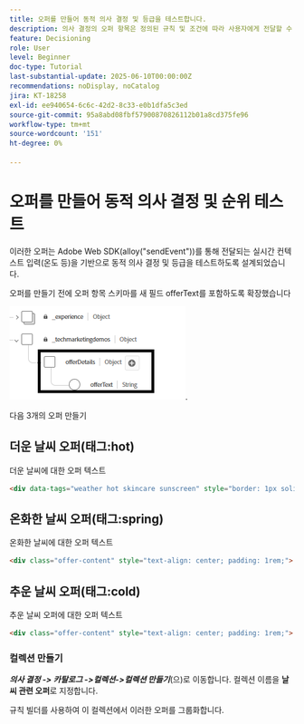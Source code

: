 ```yaml
---
title: 오퍼를 만들어 동적 의사 결정 및 등급을 테스트합니다.
description: 의사 결정의 오퍼 항목은 정의된 규칙 및 조건에 따라 사용자에게 전달할 수 있는 메시지, 이미지, 프로모션 또는 추천과 같은 개인화된 단일 콘텐츠 조각을 나타냅니다.
feature: Decisioning
role: User
level: Beginner
doc-type: Tutorial
last-substantial-update: 2025-06-10T00:00:00Z
recommendations: noDisplay, noCatalog
jira: KT-18258
exl-id: ee940654-6c6c-42d2-8c33-e0b1dfa5c3ed
source-git-commit: 95a8abd08fbf57900870826112b01a8cd375fe96
workflow-type: tm+mt
source-wordcount: '151'
ht-degree: 0%

---
```


# 오퍼를 만들어 동적 의사 결정 및 순위 테스트

이러한 오퍼는 Adobe Web SDK(alloy(&quot;sendEvent&quot;))를 통해 전달되는 실시간 컨텍스트 입력(온도 등)을 기반으로 동적 의사 결정 및 등급을 테스트하도록 설계되었습니다.

오퍼를 만들기 전에 오퍼 항목 스키마를 새 필드 offerText를 포함하도록 확장했습니다

![오퍼 스키마](assets/offer-schema.png).

다음 3개의 오퍼 만들기


## 더운 날씨 오퍼(태그:hot)

더운 날씨에 대한 오퍼 텍스트

```html
<div data-tags="weather hot skincare sunscreen" style="border: 1px solid #e0e0e0; padding: 1.5rem; border-radius: 10px; background-color: #fff3e0;">   <h2 style="color: #e65100;">Protect Your Skin This Summer</h2>   <p>High temperatures mean high UV risk. Get <strong>20% off</strong> our dermatologist-recommended sunscreens and skin protection kits.</p>   <p>Offer valid this week only for areas with temperatures over 90°F.</p> <button  class="ajo-cta"> Shop Sunscreen</button>   </div>
```


## 온화한 날씨 오퍼(태그:spring)

온화한 날씨에 대한 오퍼 텍스트

```html
<div class="offer-content" style="text-align: center; padding: 1rem;">   <img     src="https://raw.githubusercontent.com/gbedekar489/gbedekar489.github.io/c857d12d92603daa50e9f707db0ba6ee87372eec/weather/spring.jpeg"     alt="Spring gardening scene"     style="width: 100%; max-width: 450px; border-radius: 12px; margin-bottom: 1rem;"   >   <h2>Grow More Than Just Flowers 🌿</h2>   <p>     Spring is here, and it's the perfect time to cultivate your garden — and your savings!     Enjoy <strong>$50 off</strong> when you spend $250 or more on gardening tools, seeds, and accessories.   </p>   <p><strong>Promo Code:</strong> <code>GROWSPRING</code></p>   <p><em>Offer valid through May 31. Let your garden — and your wallet — thrive.</em></p> <button  class="ajo-cta"> YES,I want this offer</button> </div>
```

## 추운 날씨 오퍼(태그:cold)

추운 날씨 오퍼에 대한 오퍼 텍스트

```html
<div class="offer-content" style="text-align: center; padding: 1rem;">   <img src="https://raw.githubusercontent.com/gbedekar489/gbedekar489.github.io/main/weather/pexels-romanp-16170.jpg"         alt="Winter clothing"         style="width: 100%; max-width: 400px; border-radius: 12px; margin-bottom: 1rem;">   <h2>Cold Weather, Hot Deals 🧤</h2>   <p>Stay warm in style with our exclusive <strong>25% off</strong> winter outerwear. From puffer jackets to wool scarves, find the perfect layers to beat the chill.</p>   <p><strong>Use code:</strong> <code>WINTER25</code> at checkout</p>   <p><em>Limited time offer. While supplies last.</em></p><button  class="ajo-cta"> Shop Sunscreen</button> </div>
```

### 컬렉션 만들기

**_의사 결정 -> 카탈로그 ->컬렉션->컬렉션 만들기_**(으)로 이동합니다.
컬렉션 이름을 **날씨 관련 오퍼**&#x200B;로 지정합니다.

규칙 빌더를 사용하여 이 컬렉션에서 이러한 오퍼를 그룹화합니다.

